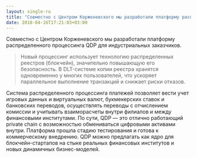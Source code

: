 ```yaml
---
layout: single-ru
title: "Совместно с Центром Корженевского мы разработали платформу распределенного процессинга QDP для индустриальных заказчиков"
date: 2018-04-16T17:21:03+03:00
---
```


Совместно с Центром Корженевского мы разработали платформу распределенного процессинга QDP для индустриальных заказчиков. 

>Новый процессинг использует технологию распределенных реестров (блокчейн), значительно повышающую его безопасность. В DLT-системе копии реестра хранятся одновременно у многих пользователей, что ускоряет параллельное выполнение транзакций и снижает риски отказов.

Система распределенного процессинга платежей позволяет вести учет игровых данных и виртуальных валют, букмекерских ставок и банковских переводов, осуществлять переводы с отчислением комиссии и учитывать взаиморасчеты внутри филиалов и между финансовыми институтами. По сути, QDP — это отлично работающий private chain с возможностью обмениваться цифровыми активами внутри. 
Платформа прошла стадию тестирования и готова к коммерческому внедрению. QDP можно предлагать как ядро для блокчейн-стартапов на стыке реальных финансовых институтов и новых динамичных бизнес-моделей. 
